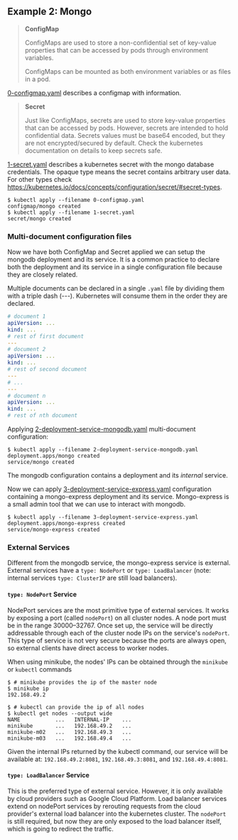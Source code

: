 ## Example 2: Mongo

> **ConfigMap**
>
> ConfigMaps are used to store a non-confidential set of key-value properties that can be accessed by pods through environment variables.
>
> ConfigMaps can be mounted as both environment variables or as files in a pod.

[0-configmap.yaml](./0-configmap.yaml) describes a configmap with information.

> **Secret**
>
> Just like ConfigMaps, secrets are used to store key-value properties that can be accessed by pods. However, secrets are intended to hold confidential data. Secrets values must be base64 encoded, but they are not encrypted/secured by default. Check the kubernetes documentation on details to keep secrets safe.

[1-secret.yaml](./1-secret.yaml) describes a kubernetes secret with the mongo database credentials. The opaque type means the secret contains arbitrary user data. For other types check https://kubernetes.io/docs/concepts/configuration/secret/#secret-types.

```shell
$ kubectl apply --filename 0-configmap.yaml
configmap/mongo created
$ kubectl apply --filename 1-secret.yaml
secret/mongo created
```

### Multi-document configuration files

Now we have both ConfigMap and Secret applied we can setup the mongodb deployment and its service. It is a common practice to declare both the deployment and its service in a single configuration file because they are closely related.

Multiple documents can be declared in a single `.yaml` file by dividing them with a triple dash (---). Kubernetes will consume them in the order they are declared.

```yaml
# document 1
apiVersion: ...
kind: ...
# rest of first document
---
# document 2
apiVersion: ...
kind: ...
# rest of second document
---
# ...
---
# document n
apiVersion: ...
kind: ...
# rest of nth document
```

Applying [2-deployment-service-mongodb.yaml](./2-deployment-service-mongodb.yaml) multi-document configuration:

```shell
$ kubectl apply --filename 2-deployment-service-mongodb.yaml
deployment.apps/mongo created
service/mongo created
```

The mongodb configuration contains a deployment and its _internal_ service.

Now we can apply [3-deployment-service-express.yaml](./2-deployment-service-express.yaml) configuration containing a mongo-express deployment and its service. Mongo-express is a small admin tool that we can use to interact with mongodb.

```shell
$ kubectl apply --filename 3-deployment-service-express.yaml
deployment.apps/mongo-express created
service/mongo-express created
```

### External Services

Different from the mongodb service, the mongo-express service is external. External services have a `type: NodePort` or `type: LoadBalancer` (note: internal services `type: ClusterIP` are still load balancers).

#### `type: NodePort` Service

NodePort services are the most primitive type of external services. It works by exposing a port (called `nodePort`) on all cluster nodes. A node port must be in the range 30000–32767. Once set up, the service will be directly addressable through each of the cluster node IPs on the service's `nodePort`. This type of service is not very secure because the ports are always open, so external clients have direct access to worker nodes.

When using minikube, the nodes' IPs can be obtained through the `minikube` or `kubectl` commands

```shell
$ # minikube provides the ip of the master node
$ minikube ip
192.168.49.2

$ # kubectl can provide the ip of all nodes
$ kubectl get nodes --output wide
NAME           ...   INTERNAL-IP    ...
minikube       ...   192.168.49.2   ...
minikube-m02   ...   192.168.49.3   ...
minikube-m03   ...   192.168.49.4   ...
```

Given the internal IPs returned by the kubectl command, our service will be available at: `192.168.49.2:8081`, `192.168.49.3:8081`, and `192.168.49.4:8081`.

#### `type: LoadBalancer` Service

This is the preferred type of external service. However, it is only available by cloud providers such as Google Cloud Platform. Load balancer services extend on nodePort services by rerouting requests from the cloud provider's external load balancer into the kubernetes cluster. The `nodePort` is still required, but now they are only exposed to the load balancer itself, which is going to redirect the traffic.

